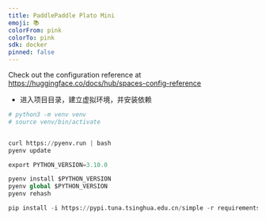```yaml
---
title: PaddlePaddle Plato Mini
emoji: 📚
colorFrom: pink
colorTo: pink
sdk: docker
pinned: false
---
```


Check out the configuration reference at https://huggingface.co/docs/hub/spaces-config-reference

- 进入项目目录，建立虚拟环境，并安装依赖

```python
# python3 -m venv venv
# source venv/bin/activate


curl https://pyenv.run | bash
pyenv update

export PYTHON_VERSION=3.10.0

pyenv install $PYTHON_VERSION
pyenv global $PYTHON_VERSION
pyenv rehash

pip install -i https://pypi.tuna.tsinghua.edu.cn/simple -r requirements.txt



```


